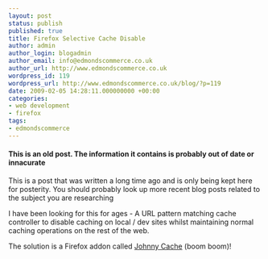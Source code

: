 ```yaml
---
layout: post
status: publish
published: true
title: Firefox Selective Cache Disable
author: admin
author_login: blogadmin
author_email: info@edmondscommerce.co.uk
author_url: http://www.edmondscommerce.co.uk
wordpress_id: 119
wordpress_url: http://www.edmondscommerce.co.uk/blog/?p=119
date: 2009-02-05 14:28:11.000000000 +00:00
categories:
- web development
- firefox
tags:
- edmondscommerce
---
```

<div class="oldpost"><h4>This is an old post. The information it contains is probably out of date or innacurate</h4>
<p>
This is a post that was written a long time ago and is only being kept here for posterity.
You should probably look up more recent blog posts related to the subject you are researching
</p>
</div>
I have been looking for this for ages - A URL pattern matching cache controller to disable caching on local / dev sites whilst maintaining normal caching operations on the rest of the web.

The solution is a Firefox addon called <a href="https://addons.mozilla.org/en-US/firefox/addon/3817" rel="nofollow">Johnny Cache</a> (boom boom)!

